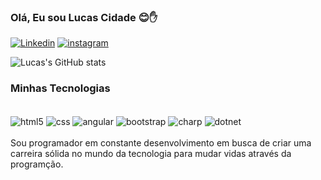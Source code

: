 
### Olá, Eu sou Lucas Cidade 😊✋

[![Linkedin](https://img.shields.io/badge/LinkedIn-0077B5?style=for-the-badge&logo=linkedin&logoColor=white)](https://www.linkedin.com/in/lucas-cidade/)
[![instagram](https://img.shields.io/badge/Instagram-E4405F?style=for-the-badge&logo=instagram&logoColor=white)](https://instagram.com/devlucascidade)


![Lucas's GitHub stats](https://github-readme-stats.vercel.app/api?username=lucascidade&show_icons=true&theme=tokyonight)


### Minhas Tecnologias

<div style="display: inline_block"><br/>
  <img align="center" alt="html5" src="https://img.shields.io/badge/HTML5-E34F26?style=for-the-badge&logo=html5&logoColor=white" />
  <img align="center" alt="css" src="https://img.shields.io/badge/CSS3-1572B6?style=for-the-badge&logo=css3&logoColor=white" />
    <img align="center" alt="angular" src="https://img.shields.io/badge/Angular-DD0031?style=for-the-badge&logo=angular&logoColor=white" />
  <img align="center" alt="bootstrap" src="https://img.shields.io/badge/Bootstrap-563D7C?style=for-the-badge&logo=bootstrap&logoColor=white" />
  <img align="center" alt="charp" src="https://img.shields.io/badge/C%23-239120?style=for-the-badge&logo=c-sharp&logoColor=white" />
  <img align="center" alt="dotnet" src="https://img.shields.io/badge/.NET-5C2D91?style=for-the-badge&logo=.net&logoColor=white" />
</div>
<br>
Sou programador em constante desenvolvimento em busca de criar uma carreira sólida no mundo da tecnologia para mudar vidas através da programção. <br>
